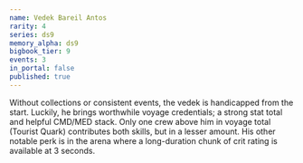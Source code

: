 ```yaml
---
name: Vedek Bareil Antos
rarity: 4
series: ds9
memory_alpha: ds9
bigbook_tier: 9
events: 3
in_portal: false
published: true
---
```


Without collections or consistent events, the vedek is handicapped from the start. Luckily, he brings worthwhile voyage credentials; a strong stat total and helpful CMD/MED stack. Only one crew above him in voyage total (Tourist Quark) contributes both skills, but in a lesser amount. His other notable perk is in the arena where a long-duration chunk of crit rating is available at 3 seconds.
